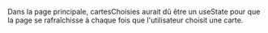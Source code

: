 Dans la page principale, cartesChoisies aurait dû être un useState pour que la page se rafraîchisse à chaque fois que l'utilisateur choisit une carte.

